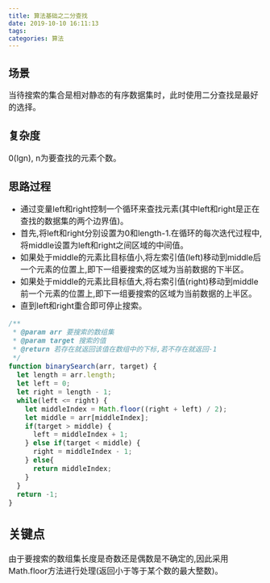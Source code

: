 ```yaml
---
title: 算法基础之二分查找
date: 2019-10-10 16:11:13
tags:
categories: 算法
---
```

## 场景
<font size=3>
当待搜索的集合是相对静态的有序数据集时，此时使用二分查找是最好的选择。
</font>

## 复杂度
<font size=3>
0(lgn), n为要查找的元素个数。
</font>

## 思路过程
- <font size=3>通过变量left和right控制一个循环来查找元素(其中left和right是正在查找的数据集的两个边界值)。</font>
- <font size=3>首先,将left和right分别设置为0和length-1.在循环的每次迭代过程中,将middle设置为left和right之间区域的中间值。</font>
- <font size=3>如果处于middle的元素比目标值小,将左索引值(left)移动到middle后一个元素的位置上,即下一组要搜索的区域为当前数据的下半区。</font>
- <font size=3>如果处于middle的元素比目标值大,将右索引值(right)移动到middle前一个元素的位置上,即下一组要搜索的区域为当前数据的上半区。</font>
- <font size=3>直到left和right重合即可停止搜索。


``` js
/**
 * @param arr 要搜索的数组集
 * @param target 搜索的值
 * @return 若存在就返回该值在数组中的下标,若不存在就返回-1
 */
function binarySearch(arr, target) {
  let length = arr.length;
  let left = 0;
  let right = length - 1;
  while(left <= right) {
    let middleIndex = Math.floor((right + left) / 2);
    let middle = arr[middleIndex];
    if(target > middle) {
      left = middleIndex + 1;
    } else if(target < middle) {
      right = middleIndex - 1;
    } else{
      return middleIndex;
    }
  }
  return -1;
}
```

## 关键点
<font size=3>由于要搜索的数组集长度是奇数还是偶数是不确定的,因此采用Math.floor方法进行处理(返回小于等于某个数的最大整数)。</font>
